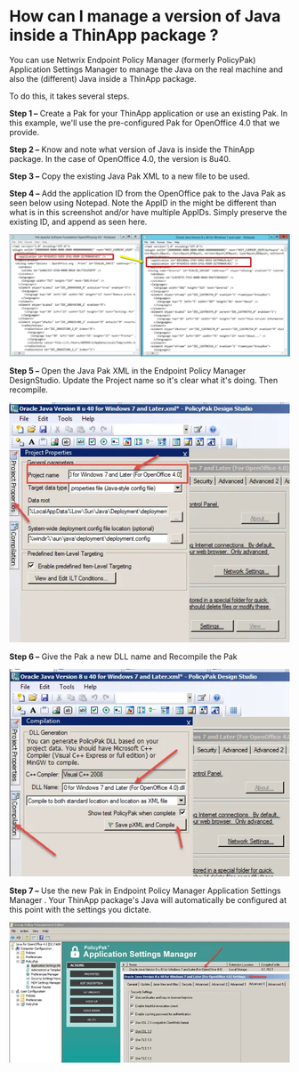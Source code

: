 # How can I manage a version of Java inside a ThinApp package ?

You can use Netwrix Endpoint Policy Manager (formerly PolicyPak) Application Settings Manager to
manage the Java on the real machine and also the (different) Java inside a ThinApp package.

To do this, it takes several steps.

**Step 1 –** Create a Pak for your ThinApp application or use an existing Pak. In this example,
we'll use the pre-configured Pak for OpenOffice 4.0 that we provide.

**Step 2 –** Know and note what version of Java is inside the ThinApp package. In the case of
OpenOffice 4.0, the version is 8u40.

**Step 3 –** Copy the existing Java Pak XML to a new file to be used.

**Step 4 –** Add the application ID from the OpenOffice pak to the Java Pak as seen below using
Notepad. Note the AppID in the might be different than what is in this screenshot and/or have
multiple AppIDs. Simply preserve the existing ID, and append as seen here.

![147_1_image0052](../../../../static/img/product_docs/policypak/policypak/applicationsettings/147_1_image0052.webp)

**Step 5 –** Open the Java Pak XML in the Endpoint Policy Manager DesignStudio. Update the Project
name so it's clear what it's doing. Then recompile.

![147_2_image003](../../../../static/img/product_docs/policypak/policypak/applicationsettings/147_2_image003.webp)

**Step 6 –** Give the Pak a new DLL name and Recompile the Pak

![147_3_image004](../../../../static/img/product_docs/policypak/policypak/applicationsettings/147_3_image004.webp)

**Step 7 –** Use the new Pak in Endpoint Policy Manager Application Settings Manager . Your ThinApp
package's Java will automatically be configured at this point with the settings you dictate.

![147_4_image0061](../../../../static/img/product_docs/policypak/policypak/applicationsettings/147_4_image0061.webp)
